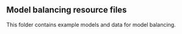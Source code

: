 Model balancing resource files
------------------------------

This folder contains example models and data for model balancing.